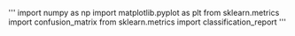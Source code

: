  '''
import numpy as np
import matplotlib.pyplot as plt
from sklearn.metrics import confusion_matrix
from sklearn.metrics import classification_report
 '''
